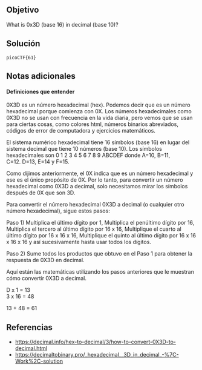 ## Objetivo

What is 0x3D (base 16) in decimal (base 10)?

## Solución

 `picoCTF{61}`
 
## Notas adicionales

#### Definiciones que entender
0X3D es un número hexadecimal (hex). Podemos decir que es un número hexadecimal porque comienza con 0X. Los números hexadecimales como 0X3D no se usan con frecuencia en la vida diaria, pero vemos que se usan para ciertas cosas, como colores html, números binarios abreviados, códigos de error de computadora y ejercicios matemáticos.  
  
El sistema numérico hexadecimal tiene 16 símbolos (base 16) en lugar del sistema decimal que tiene 10 números (base 10). Los símbolos hexadecimales son 0 1 2 3 4 5 6 7 8 9 ABCDEF donde A=10, B=11, C=12. D=13, E=14 y F=15.  
  
Como dijimos anteriormente, el 0X indica que es un número hexadecimal y ese es el único propósito de 0X. Por lo tanto, para convertir un número hexadecimal como 0X3D a decimal, solo necesitamos mirar los símbolos después de 0X que son 3D.  
  
Para convertir el número hexadecimal 0X3D a decimal (o cualquier otro número hexadecimal), sigue estos pasos:  
  
Paso 1) Multiplica el último dígito por 1, Multiplica el penúltimo dígito por 16, Multiplica el tercero al último dígito por 16 x 16, Multiplique el cuarto al último dígito por 16 x 16 x 16, Multiplique el quinto al último dígito por 16 x 16 x 16 x 16 y así sucesivamente hasta usar todos los dígitos.  
  
Paso 2) Sume todos los productos que obtuvo en el Paso 1 para obtener la respuesta de 0X3D en decimal.  
  
Aquí están las matemáticas utilizando los pasos anteriores que le muestran cómo convertir 0X3D a decimal.  
  
D x 1 = 13  
3 x 16 = 48  
  
13 + 48 = 61

## Referencias

- https://decimal.info/hex-to-decimal/3/how-to-convert-0X3D-to-decimal.html
- https://decimaltobinary.pro/_hexadecimal__3D_in_decimal_-%7C-Work%2C-solution